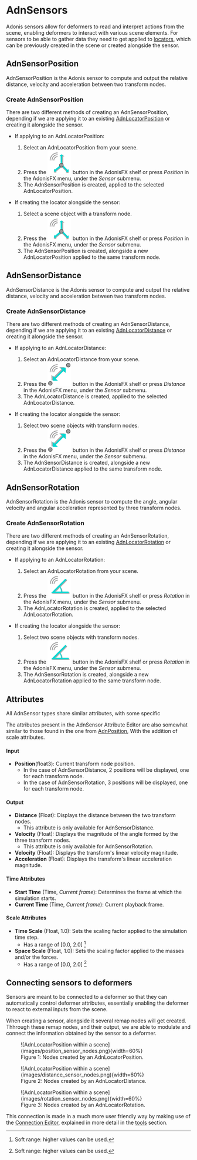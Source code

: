 # AdnSensors

Adonis sensors allow for deformers to read and interpret actions from the scene, enabling deformers to interact with various scene elements. For sensors to be able to gather data they need to get applied to [locators](locators.md), which can be previously created in the scene or created alongside the sensor.

## AdnSensorPosition

AdnSensorPosition is the Adonis sensor to compute and output the relative distance, velocity and acceleration between two transform nodes.

### Create AdnSensorPosition

There are two different methods of creating an AdnSensorPosition, depending if we are applying it to an existing [AdnLocatorPosition](locators.md) or creating it alongside the sensor.

 - If applying to an AdnLocatorPosition:

    1. Select an AdnLocatorPosition from your scene.
    2. Press the ![AdnSensorPosition button](images/adn_point_sensor.png) button in the AdonisFX shelf or press *Position* in the AdonisFX menu, under the *Sensor* submenu.
    3. The AdnSensorPosition is created, applied to the selected AdnLocatorPosition.

 - If creating the locator alongside the sensor:

    1. Select a scene object with a transform node.
    2. Press the ![AdnSensorPosition button](images/adn_point_sensor.png) button in the AdonisFX shelf or press *Position* in the AdonisFX menu, under the *Sensor* submenu.
    3. The AdnSensorPosition is created, alongside a new AdnLocatorPosition applied to the same transform node.

## AdnSensorDistance

AdnSensorDistance is the Adonis sensor to compute and output the relative distance, velocity and acceleration between two transform nodes.

### Create AdnSensorDistance

There are two different methods of creating an AdnSensorDistance, depending if we are applying it to an existing [AdnLocatorDistance](locators.md) or creating it alongside the sensor.

 - If applying to an AdnLocatorDistance:

    1. Select an AdnLocatorDistance from your scene.
    2. Press the ![AdnSensorDistance button](images/adn_distance_sensor.png) button in the AdonisFX shelf or press *Distance* in the AdonisFX menu, under the *Sensor* submenu.
    3. The AdnLocatorDistance is created, applied to the selected AdnLocatorDistance.

 - If creating the locator alongside the sensor:

    1. Select two scene objects with transform nodes.
    2. Press the ![AdnSensorDistance button](images/adn_distance_sensor.png) button in the AdonisFX shelf or press *Distance* in the AdonisFX menu, under the *Sensor* submenu.
    3. The AdnSensorDistance is created, alongside a new AdnLocatorDistance applied to the same transform node.

## AdnSensorRotation

AdnSensorRotation is the Adonis sensor to compute the angle, angular velocity and angular acceleration represented by three transform nodes.

### Create AdnSensorRotation

There are two different methods of creating an AdnSensorRotation, depending if we are applying it to an existing [AdnLocatorRotation](locators.md) or creating it alongside the sensor.

 - If applying to an AdnLocatorRotation:

    1. Select an AdnLocatorRotation from your scene.
    2. Press the ![AdnSensorRotation button](images/adn_angle_sensor.png) button in the AdonisFX shelf or press *Rotation* in the AdonisFX menu, under the *Sensor* submenu.
    3. The AdnLocatorRotation is created, applied to the selected AdnLocatorRotation.

 - If creating the locator alongside the sensor:

    1. Select two scene objects with transform nodes.
    2. Press the ![AdnSensorRotation button](images/adn_angle_sensor.png) button in the AdonisFX shelf or press *Rotation* in the AdonisFX menu, under the *Sensor* submenu.
    3. The AdnSensorRotation is created, alongside a new AdnLocatorRotation applied to the same transform node.

## Attributes

All AdnSensor types share similar attributes, with some specific 

The attributes present in the AdnSensor Attribute Editor are also somewhat similar to those found in the one from [AdnPosition](locators.md), With the addition of scale attributes.

[^1]:  Soft range: higher values can be used.

#### Input
 - **Position**(float3): Current transform node position.
    - In the case of AdnSensorDistance, 2 positions will be displayed, one for each transform node. 
    - In the case of AdnSensorRotation, 3 positions will be displayed, one for each transform node. 

#### Output
 - **Distance** (Float): Displays the distance between the two transform nodes.
    - This attribute is only available for AdnSensorDistance.
 - **Velocity** (Float): Displays the magnitude of the angle formed by the three transform nodes.
    - This attribute is only available for AdnSensorRotation.
 - **Velocity** (Float): Displays the transform's linear velocity magnitude.
 - **Acceleration** (Float): Displays the transform's linear acceleration magnitude.

#### Time Attributes
 - **Start Time** (Time, *Current frame*): Determines the frame at which the simulation starts.
 - **Current Time** (Time, *Current frame*): Current playback frame.

#### Scale Attributes
 - **Time Scale** (Float, 1.0): Sets the scaling factor applied to the simulation time step.
    - Has a range of \[0.0, 2.0\] [^1]
 - **Space Scale** (Float, 1.0): Sets the scaling factor applied to the masses and/or the forces.
    - Has a range of \[0.0, 2.0\] [^1]

## Connecting sensors to deformers

Sensors are meant to be connected to a deformer so that they can automatically control deformer attributes, essentially enabling the deformer to react to external inputs from the scene.

When creating a sensor, alongside it several remap nodes will get created. Thhrough these remap nodes, and their output, we are able to modulate and connect the information obtained by the sensor to a deformer.

<figure markdown>
  ![AdnLocatorPosition within a scene](images/position_sensor_nodes.png){width=60%}
  <figcaption>Figure 1: Nodes created by an AdnLocatorPosition.</figcaption>
</figure>

<figure markdown>
  ![AdnLocatorPosition within a scene](images/distance_sensor_nodes.png){width=60%}
  <figcaption>Figure 2: Nodes created by an AdnLocatorDistance.</figcaption>
</figure>

<figure markdown>
  ![AdnLocatorPosition within a scene](images/rotation_sensor_nodes.png){width=60%}
  <figcaption>Figure 3: Nodes created by an AdnLocatorRotation.</figcaption>
</figure>

<!-- Reference to index.md is meant to be to tools.md -->
This connection is made in a much more user friendly way by making use of the [Connection Editor](index.md), explained in more detail in the [tools](index.md) section.
